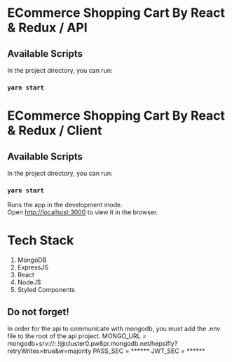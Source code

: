 # ECommerce Shopping Cart By React & Redux / API

## Available Scripts

In the project directory, you can run:

### `yarn start`

# ECommerce Shopping Cart By React & Redux / Client

## Available Scripts

In the project directory, you can run:

### `yarn start`

Runs the app in the development mode.\
Open [http://localhost:3000](http://localhost:3000) to view it in the browser.

# Tech Stack

1. MongoDB
2. ExpressJS
3. React
4. NodeJS
5. Styled Components

## Do not forget!
In order for the api to communicate with mongodb, you must add the .env file to the root of the api project.
MONGO_URL = mongodb+srv://<username>:<password>.!@cluster0.pw8pr.mongodb.net/hepsifly?retryWrites=true&w=majority
PASS_SEC = ******
JWT_SEC = ******

